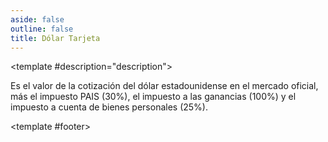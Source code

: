 ```yaml
---
aside: false
outline: false
title: Dólar Tarjeta
---
```


<script setup>
import { setRegionForSidebar } from '../../.vitepress/sidebar/sidebar.utils.js'

setRegionForSidebar('ar')
</script>

<OAOperation operationId="get-dolar-tarjeta" :hide-branding="false">

<template #description="description">

Es el valor de la cotización del dólar estadounidense en el mercado oficial, más el impuesto PAIS (30%), el impuesto a las ganancias (100%) y el impuesto a cuenta de bienes personales (25%).

</template>

<template #footer>

<!--@include: ./parts/get-dolar-tarjeta-footer.md -->

</template>

</OAOperation>
